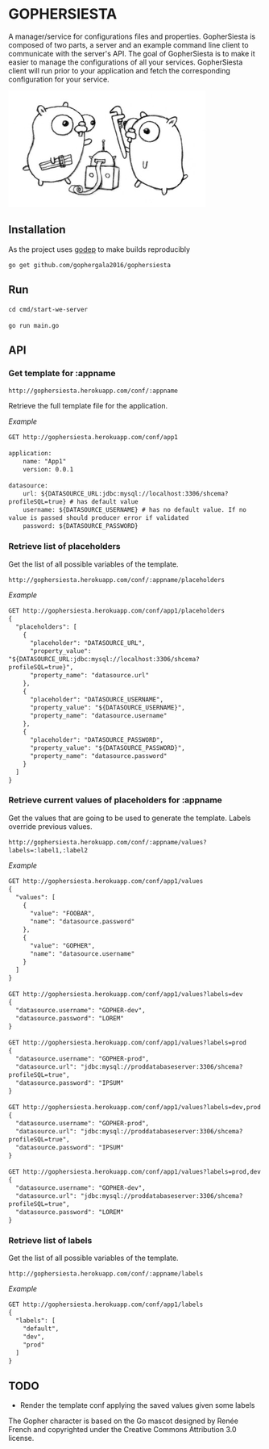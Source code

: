 # GOPHERSIESTA

A manager/service for configurations files and properties. GopherSiesta is composed of two parts, a server and an example command line client to communicate with the server's API. The goal of GopherSiesta is to make it easier to manage the configurations of all your services. GopherSiesta client will run prior to your application and fetch the corresponding configuration for your service.

![alt tag](assets/gopherswrench.jpg)

## Installation

As the project uses [godep](https://github.com/tools/godep) to make builds reproducibly

```
go get github.com/gophergala2016/gophersiesta
```

## Run

```
cd cmd/start-we-server

go run main.go
```

## API

### Get template for :appname
```
http://gophersiesta.herokuapp.com/conf/:appname
```
Retrieve the full template file for the application.

*Example*
```
GET http://gophersiesta.herokuapp.com/conf/app1

application:
    name: "App1"
    version: 0.0.1

datasource:
    url: ${DATASOURCE_URL:jdbc:mysql://localhost:3306/shcema?profileSQL=true} # has default value
    username: ${DATASOURCE_USERNAME} # has no default value. If no value is passed should producer error if validated
    password: ${DATASOURCE_PASSWORD}
```


### Retrieve list of placeholders
Get the list of all possible variables of the template.

```
http://gophersiesta.herokuapp.com/conf/:appname/placeholders
```

*Example*

```
GET http://gophersiesta.herokuapp.com/conf/app1/placeholders
{
  "placeholders": [
    {
      "placeholder": "DATASOURCE_URL",
      "property_value": "${DATASOURCE_URL:jdbc:mysql://localhost:3306/shcema?profileSQL=true}",
      "property_name": "datasource.url"
    },
    {
      "placeholder": "DATASOURCE_USERNAME",
      "property_value": "${DATASOURCE_USERNAME}",
      "property_name": "datasource.username"
    },
    {
      "placeholder": "DATASOURCE_PASSWORD",
      "property_value": "${DATASOURCE_PASSWORD}",
      "property_name": "datasource.password"
    }
  ]
}
```

### Retrieve current values of placeholders for :appname  
Get the values that are going to be used to generate the template. Labels override previous values. 

```
http://gophersiesta.herokuapp.com/conf/:appname/values?labels=:label1,:label2
```


*Example*
```
GET http://gophersiesta.herokuapp.com/conf/app1/values
{
  "values": [
    {
      "value": "FOOBAR",
      "name": "datasource.password"
    },
    {
      "value": "GOPHER",
      "name": "datasource.username"
    }
  ]
}

GET http://gophersiesta.herokuapp.com/conf/app1/values?labels=dev
{
  "datasource.username": "GOPHER-dev",
  "datasource.password": "LOREM"
}

GET http://gophersiesta.herokuapp.com/conf/app1/values?labels=prod
{
  "datasource.username": "GOPHER-prod",
  "datasource.url": "jdbc:mysql://proddatabaseserver:3306/shcema?profileSQL=true",
  "datasource.password": "IPSUM"
}

GET http://gophersiesta.herokuapp.com/conf/app1/values?labels=dev,prod
{
  "datasource.username": "GOPHER-prod",
  "datasource.url": "jdbc:mysql://proddatabaseserver:3306/shcema?profileSQL=true",
  "datasource.password": "IPSUM"
}

GET http://gophersiesta.herokuapp.com/conf/app1/values?labels=prod,dev
{
  "datasource.username": "GOPHER-dev",
  "datasource.url": "jdbc:mysql://proddatabaseserver:3306/shcema?profileSQL=true",
  "datasource.password": "LOREM"
}

```

### Retrieve list of labels
Get the list of all possible variables of the template.
```
http://gophersiesta.herokuapp.com/conf/:appname/labels
```

*Example*

```
GET http://gophersiesta.herokuapp.com/conf/app1/labels
{
  "labels": [
    "default",
    "dev",
    "prod"
  ]
}
```


## TODO

+ Render the template conf applying the saved values given some labels


The Gopher character is based on the Go mascot designed by Renée French and copyrighted under the Creative Commons Attribution 3.0 license.
